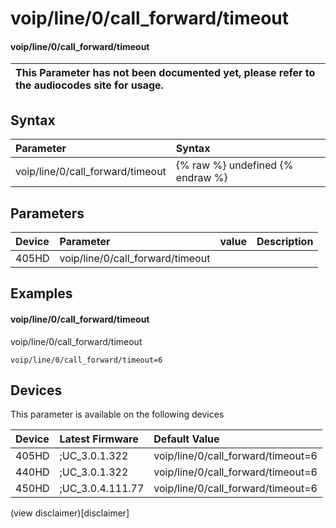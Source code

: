 ﻿---
description: voip/line/0/call_forward/timeout
search:
    keywords: ['voip','line','0','call_forward','timeout']
---

# voip/line/0/call_forward/timeout

#### voip/line/0/call_forward/timeout


| This Parameter has not been documented yet, please refer to the audiocodes site for usage.  |
| :--- |

## Syntax
| Parameter | Syntax |
| :--- | :--- |
|voip/line/0/call_forward/timeout | {% raw %} undefined {% endraw %} |

## Parameters
|Device|Parameter|value|Description|
|:---|:---|:---|:---|
| 405HD | voip/line/0/call_forward/timeout |  |  |

## Examples
#### voip/line/0/call_forward/timeout

voip/line/0/call_forward/timeout

```
voip/line/0/call_forward/timeout=6
```

## Devices
This parameter is available on the following devices

| Device | Latest Firmware | Default Value |
|:---|:---|:---|
| 405HD | ;UC_3.0.1.322 | voip/line/0/call_forward/timeout=6 
| 440HD | ;UC_3.0.1.322 | voip/line/0/call_forward/timeout=6 
| 450HD | ;UC_3.0.4.111.77 | voip/line/0/call_forward/timeout=6 

(view disclaimer)[disclaimer]
